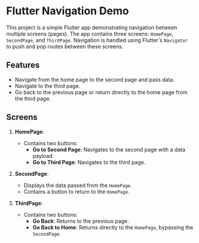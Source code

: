 # Flutter Navigation Demo

This project is a simple Flutter app demonstrating navigation between multiple screens (pages). The app contains three screens: `HomePage`, `SecondPage`, and `ThirdPage`. Navigation is handled using Flutter's `Navigator` to push and pop routes between these screens.

## Features

- Navigate from the home page to the second page and pass data.
- Navigate to the third page.
- Go back to the previous page or return directly to the home page from the third page.

## Screens

1. **HomePage**:
   - Contains two buttons:
     - **Go to Second Page**: Navigates to the second page with a data payload.
     - **Go to Third Page**: Navigates to the third page.
  
2. **SecondPage**:
   - Displays the data passed from the `HomePage`.
   - Contains a button to return to the `HomePage`.

3. **ThirdPage**:
   - Contains two buttons:
     - **Go Back**: Returns to the previous page.
     - **Go Back to Home**: Returns directly to the `HomePage`, bypassing the `SecondPage`.

